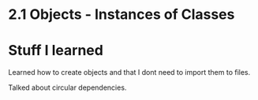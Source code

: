 # 2.1 Objects - Instances of Classes

# Stuff I learned

Learned how to create objects and that I dont need to import them to files.

Talked about circular dependencies.
